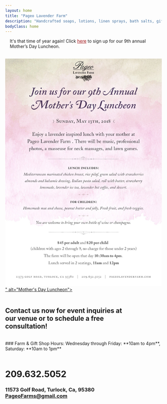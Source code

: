 ```yaml
---
layout: home
title: "Pageo Lavender Farm"
description: "Handcrafted soaps, lotions, linen sprays, bath salts, gift boxes, baskets and other unique items."
bodyClass: home
---
```

<div class="inner">
<p style="padding-left: 15px; padding-right: 15px;">
It's that time of year again! Click <a href="https://pageo.typeform.com/to/KLHNgK" style="color: #9e0b0f;" target="_blank">here</a> to sign up for our 9th annual Mother’s Day Luncheon. 
</p>
<br>
<a href="https://pageo.typeform.com/to/KLHNgK" style="text-align: center;" target="_blank">
<img width="863" src="assets/img/mday_001.jpg">" alt="Mother's Day Luncheon">
  </a>
</div>

<br>
 
## Contact us now for event inquiries at<br>our venue or to schedule a free<br>consultation!

<br>
### Farm & Gift Shop Hours:
Wednesday through Friday: **10am to 4pm**, Saturday: **10am to 1pm**
<br><br>

# 209.632.5052
 
### 11573 Golf Road, Turlock, Ca, 95380<br>PageoFarms@gmail.com

## <br>
